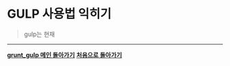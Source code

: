 # GULP 사용법 익히기
> gulp는 현재  
   
___
__[grunt_gulp 메인 돌아가기](./grunt_gulp.md)__
__[처음으로 돌아가기](../README.md)__